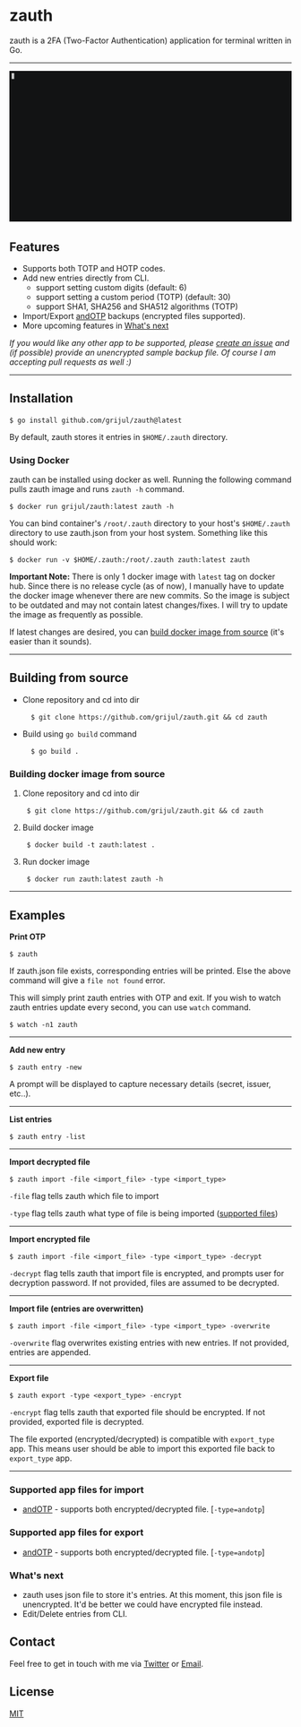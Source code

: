 # zauth

zauth is a 2FA (Two-Factor Authentication) application for terminal written in Go.


---


![zauth](/assets/zauth.gif)


## Features
- Supports both TOTP and HOTP codes.
- Add new entries directly from CLI.
    - support setting custom digits (default: 6)
    - support setting a custom period (TOTP) (default: 30)
    - support SHA1, SHA256 and SHA512 algorithms (TOTP)
- Import/Export [andOTP](https://github.com/andOTP/andOTP) backups (encrypted files supported).
- More upcoming features in [What's next](https://github.com/grijul/zauth#whats-next)

*If you would like any other app to be supported, please [create an issue](https://github.com/grijul/zauth/issues) and (if possible) provide an unencrypted sample backup file. Of course I am accepting pull requests as well :)*



---



## Installation
    $ go install github.com/grijul/zauth@latest

By default, zauth stores it entries in `$HOME/.zauth` directory.

### Using Docker

zauth can be installed using docker as well. Running the following command pulls zauth image and runs `zauth -h` command.


    $ docker run grijul/zauth:latest zauth -h


You can bind container's `/root/.zauth` directory to your host's `$HOME/.zauth` directory to use zauth.json from your host system. Something like this should work:


    $ docker run -v $HOME/.zauth:/root/.zauth zauth:latest zauth



**Important Note:** There is only 1 docker image with `latest` tag on docker hub. Since there is no release cycle (as of now), I manually have to update the docker image whenever there are new commits. So the image is subject to be outdated and may not contain latest changes/fixes. I will try to update the image as frequently as possible.

If latest changes are desired, you can [build docker image from source]() (it's easier than it sounds).



---



## Building from source
* Clone repository and cd into dir

        $ git clone https://github.com/grijul/zauth.git && cd zauth

* Build using `go build` command
        
        $ go build .

### Building docker image from source
1. Clone repository and cd into dir

        $ git clone https://github.com/grijul/zauth.git && cd zauth


2. Build docker image
    
        $ docker build -t zauth:latest .

3. Run docker image
        
        $ docker run zauth:latest zauth -h



---



## Examples

**Print OTP**
    
    $ zauth


If zauth.json file exists, corresponding entries will be printed. Else the above command will give a `file not found` error.

This will simply print zauth entries with OTP and exit.
If you wish to watch zauth entries update every second, you can use `watch` command.

    $ watch -n1 zauth


---


**Add new entry**

    $ zauth entry -new

A prompt will be displayed to capture necessary details (secret, issuer, etc..).


---


**List entries**

    $ zauth entry -list


---


**Import decrypted file**
    
    $ zauth import -file <import_file> -type <import_type>

`-file` flag tells zauth which file to import

`-type` flag tells zauth what type of file is being imported ([supported files](https://github.com/grijul/zauth#supported-app-files-for-import))


---


**Import encrypted file**

    $ zauth import -file <import_file> -type <import_type> -decrypt



`-decrypt` flag tells zauth that import file is encrypted, and prompts user for decryption password. If not provided, files are assumed to be decrypted.


---


**Import file (entries are overwritten)**

    $ zauth import -file <import_file> -type <import_type> -overwrite

`-overwrite` flag overwrites existing entries with new entries. If not provided, entries are appended.


---


**Export file**

    $ zauth export -type <export_type> -encrypt

`-encrypt` flag tells zauth that exported file should be encrypted. If not provided, exported file is decrypted.

The file exported (encrypted/decrypted) is compatible with `export_type` app. This means user should be able to import this exported file back to `export_type` app.


---


### Supported app files for import
- [andOTP](https://github.com/andOTP/andOTP) - supports both encrypted/decrypted file. [`-type=andotp`]

### Supported app files for export
- [andOTP](https://github.com/andOTP/andOTP) - supports both encrypted/decrypted file. [`-type=andotp`]


### What's next
- zauth uses json file to store it's entries. At this moment, this json file is unencrypted. It'd be better we could have encrypted file instead.
- Edit/Delete entries from CLI.

## Contact
Feel free to get in touch with me via [Twitter](https://twitter.com/grijul) or [Email](mailto:grijul@protonmail.ch).


## License
[MIT](https://github.com/grijul/zauth/blob/main/LICENSE)

